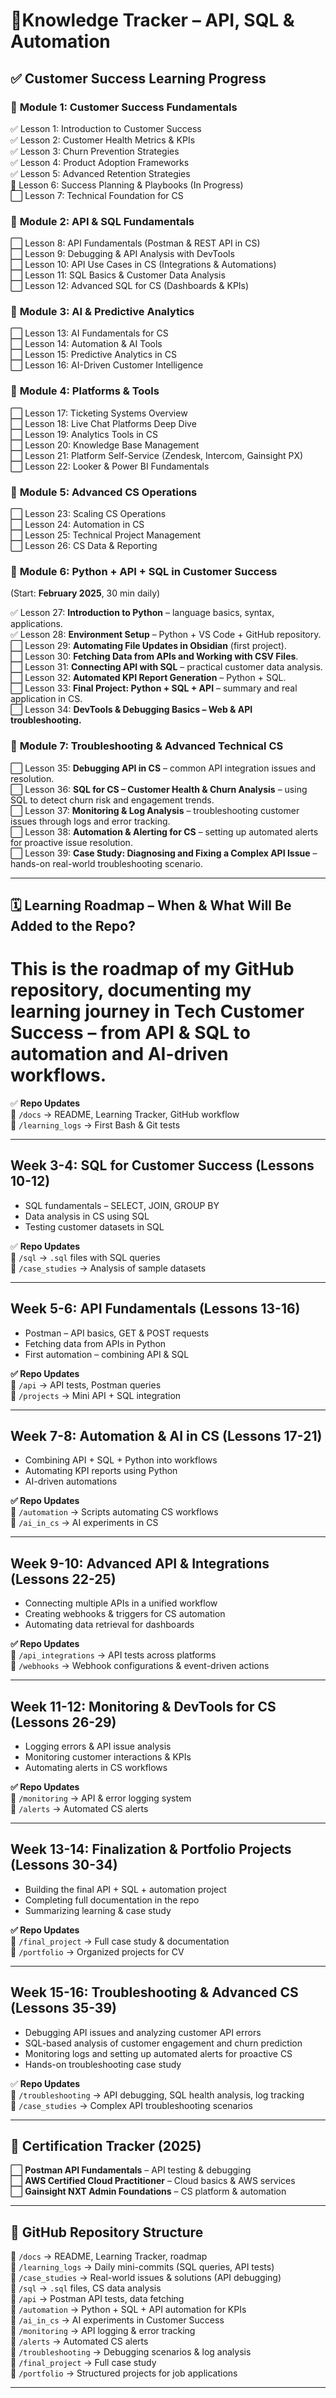 # 🚀Knowledge Tracker – API, SQL & Automation

## ✅ **Customer Success Learning Progress**

### 🔹 **Module 1: Customer Success Fundamentals**

✅ Lesson 1: Introduction to Customer Success  
✅ Lesson 2: Customer Health Metrics & KPIs  
✅ Lesson 3: Churn Prevention Strategies  
✅ Lesson 4: Product Adoption Frameworks  
✅ Lesson 5: Advanced Retention Strategies  
🔄 Lesson 6: Success Planning & Playbooks (In Progress)  
⬜ Lesson 7: Technical Foundation for CS

### 🔹 **Module 2: API & SQL Fundamentals**

⬜ Lesson 8: API Fundamentals (Postman & REST API in CS)  
⬜ Lesson 9: Debugging & API Analysis with DevTools  
⬜ Lesson 10: API Use Cases in CS (Integrations & Automations)  
⬜ Lesson 11: SQL Basics & Customer Data Analysis  
⬜ Lesson 12: Advanced SQL for CS (Dashboards & KPIs)

### 🔹 **Module 3: AI & Predictive Analytics**

⬜ Lesson 13: AI Fundamentals for CS  
⬜ Lesson 14: Automation & AI Tools  
⬜ Lesson 15: Predictive Analytics in CS  
⬜ Lesson 16: AI-Driven Customer Intelligence

### 🔹 **Module 4: Platforms & Tools**

⬜ Lesson 17: Ticketing Systems Overview  
⬜ Lesson 18: Live Chat Platforms Deep Dive  
⬜ Lesson 19: Analytics Tools in CS  
⬜ Lesson 20: Knowledge Base Management  
⬜ Lesson 21: Platform Self-Service (Zendesk, Intercom, Gainsight PX)  
⬜ Lesson 22: Looker & Power BI Fundamentals

### 🔹 **Module 5: Advanced CS Operations**

⬜ Lesson 23: Scaling CS Operations  
⬜ Lesson 24: Automation in CS  
⬜ Lesson 25: Technical Project Management  
⬜ Lesson 26: CS Data & Reporting

### 🔹 **Module 6: Python + API + SQL in Customer Success**

(Start: **February 2025**, 30 min daily)

✅ Lesson 27: **Introduction to Python** – language basics, syntax, applications.  
✅ Lesson 28: **Environment Setup** – Python + VS Code + GitHub repository.  
⬜ Lesson 29: **Automating File Updates in Obsidian** (first project).  
⬜ Lesson 30: **Fetching Data from APIs and Working with CSV Files**.  
⬜ Lesson 31: **Connecting API with SQL** – practical customer data analysis.  
⬜ Lesson 32: **Automated KPI Report Generation** – Python + SQL.  
⬜ Lesson 33: **Final Project: Python + SQL + API** – summary and real application in CS.  
⬜ Lesson 34: **DevTools & Debugging Basics – Web & API troubleshooting.**

### 🔹 **Module 7: Troubleshooting & Advanced Technical CS**

⬜ Lesson 35: **Debugging API in CS** – common API integration issues and resolution.  
⬜ Lesson 36: **SQL for CS – Customer Health & Churn Analysis** – using SQL to detect churn risk and engagement trends.  
⬜ Lesson 37: **Monitoring & Log Analysis** – troubleshooting customer issues through logs and error tracking.  
⬜ Lesson 38: **Automation & Alerting for CS** – setting up automated alerts for proactive issue resolution.  
⬜ Lesson 39: **Case Study: Diagnosing and Fixing a Complex API Issue** – hands-on real-world troubleshooting scenario.

---

## 🗓 **Learning Roadmap – When & What Will Be Added to the Repo?**

# This is the roadmap of my **GitHub repository**, documenting my learning journey in **Tech Customer Success** – from API & SQL to automation and AI-driven workflows.

✅ **Repo Updates**  
📁 `/docs` → README, Learning Tracker, GitHub workflow  
📁 `/learning_logs` → First Bash & Git tests

---

## **Week 3-4: SQL for Customer Success** (Lessons 10-12)

- SQL fundamentals – SELECT, JOIN, GROUP BY
- Data analysis in CS using SQL
- Testing customer datasets in SQL

✅ **Repo Updates**  
📁 `/sql` → `.sql` files with SQL queries  
📁 `/case_studies` → Analysis of sample datasets

---

## **Week 5-6: API Fundamentals** (Lessons 13-16)

- Postman – API basics, GET & POST requests
- Fetching data from APIs in Python
- First automation – combining API & SQL

**✅ Repo Updates**  
📁 `/api` → API tests, Postman queries  
📁 `/projects` → Mini API + SQL integration

---

## **Week 7-8: Automation & AI in CS** (Lessons 17-21)

- Combining API + SQL + Python into workflows
- Automating KPI reports using Python
- AI-driven automations

**✅ Repo Updates**  
📁 `/automation` → Scripts automating CS workflows  
📁 `/ai_in_cs` → AI experiments in CS

---

## **Week 9-10: Advanced API & Integrations** (Lessons 22-25)

- Connecting multiple APIs in a unified workflow
- Creating webhooks & triggers for CS automation
- Automating data retrieval for dashboards

**✅ Repo Updates**  
📁 `/api_integrations` → API tests across platforms  
📁 `/webhooks` → Webhook configurations & event-driven actions

---

## **Week 11-12: Monitoring & DevTools for CS** (Lessons 26-29)

- Logging errors & API issue analysis
- Monitoring customer interactions & KPIs
- Automating alerts in CS workflows

**✅ Repo Updates**  
📁 `/monitoring` → API & error logging system  
📁 `/alerts` → Automated CS alerts

---

## **Week 13-14: Finalization & Portfolio Projects** (Lessons 30-34)

- Building the final API + SQL + automation project
- Completing full documentation in the repo
- Summarizing learning & case study

**✅ Repo Updates**  
📁 `/final_project` → Full case study & documentation  
📁 `/portfolio` → Organized projects for CV

---
## **Week 15-16: Troubleshooting & Advanced CS** (Lessons 35-39)

- Debugging API issues and analyzing customer API errors
- SQL-based analysis of customer engagement and churn prediction
- Monitoring logs and setting up automated alerts for proactive CS
- Hands-on troubleshooting case study

✅ **Repo Updates**  
📁 `/troubleshooting` → API debugging, SQL health analysis, log tracking  
📁 `/case_studies` → Complex API troubleshooting scenarios

---

## 📌 **Certification Tracker (2025)**

⬜ **Postman API Fundamentals** – API testing & debugging  
⬜ **AWS Certified Cloud Practitioner** – Cloud basics & AWS services  
⬜ **Gainsight NXT Admin Foundations** – CS platform & automation

---
## 📂 **GitHub Repository Structure**

📁 `/docs` → README, Learning Tracker, roadmap  
📁 `/learning_logs` → Daily mini-commits (SQL queries, API tests)  
📁 `/case_studies` → Real-world issues & solutions (API debugging)  
📁 `/sql` → `.sql` files, CS data analysis  
📁 `/api` → Postman API tests, data fetching  
📁 `/automation` → Python + SQL + API automation for KPIs  
📁 `/ai_in_cs` → AI experiments in Customer Success  
📁 `/monitoring` → API logging & error tracking  
📁 `/alerts` → Automated CS alerts  
📁 `/troubleshooting` → Debugging scenarios & log analysis  
📁 `/final_project` → Full case study  
📁 `/portfolio` → Structured projects for job applications

---

